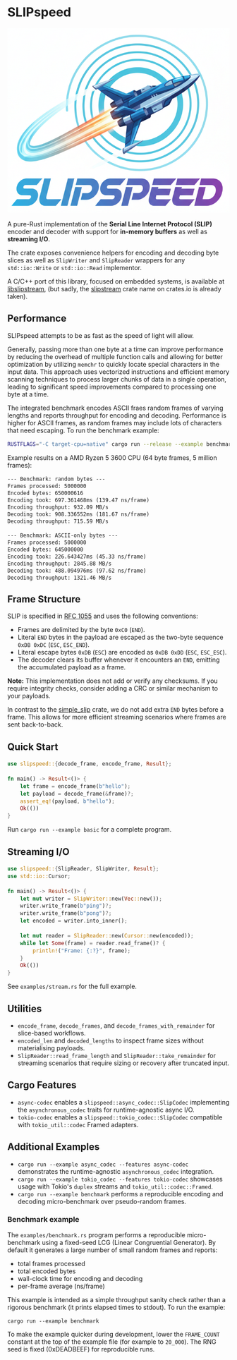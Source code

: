 # SLIPspeed

![SLIPspeed logo](docs/SLIPspeed.png)

A pure-Rust implementation of the **Serial Line Internet Protocol (SLIP)** encoder and decoder with support for **in-memory buffers** as well as **streaming I/O**.

The crate exposes convenience helpers for encoding and decoding byte slices as well as `SlipWriter` and `SlipReader` wrappers for any `std::io::Write` or `std::io::Read` implementor.

A C/C++ port of this library, focused on embedded systems, is available at [libslipstream](https://github.com/ulikoehler/libslipstream), (but sadly, the [slipstream](https://crates.io/crates/slipstream) crate name on crates.io is already taken).

## Performance

SLIPspeed attempts to be as fast as the speed of light will allow.

Generally, passing more than one byte at a time can improve performance by reducing the overhead of multiple function calls and allowing for better optimization by utilizing `memchr` to quickly locate special characters in the input data. This approach uses vectorized instructions and efficient memory scanning techniques to process larger chunks of data in a single operation, leading to significant speed improvements compared to processing one byte at a time.

The integrated benchmark encodes ASCII fraes random frames of varying lengths and reports throughput for encoding and decoding. Performance is higher for ASCII frames, as random frames may include lots of characters that need escaping. To run the benchmark example:

```sh
RUSTFLAGS="-C target-cpu=native" cargo run --release --example benchmark
```

Example results on a AMD Ryzen 5 3600 CPU (64 byte frames, 5 million frames):

```text
--- Benchmark: random bytes ---
Frames processed: 5000000
Encoded bytes: 650000616
Encoding took: 697.361468ms (139.47 ns/frame)
Encoding throughput: 932.09 MB/s
Decoding took: 908.336552ms (181.67 ns/frame)
Decoding throughput: 715.59 MB/s

--- Benchmark: ASCII-only bytes ---
Frames processed: 5000000
Encoded bytes: 645000000
Encoding took: 226.643427ms (45.33 ns/frame)
Encoding throughput: 2845.88 MB/s
Decoding took: 488.094976ms (97.62 ns/frame)
Decoding throughput: 1321.46 MB/s
```

## Frame Structure

SLIP is specified in [RFC 1055](https://datatracker.ietf.org/doc/html/rfc1055) and uses the following conventions:

- Frames are delimited by the byte `0xC0` (`END`).
- Literal `END` bytes in the payload are escaped as the two-byte sequence `0xDB 0xDC` (`ESC`, `ESC_END`).
- Literal escape bytes `0xDB` (`ESC`) are encoded as `0xDB 0xDD` (`ESC`, `ESC_ESC`).
- The decoder clears its buffer whenever it encounters an `END`, emitting the accumulated payload as a frame.

**Note:** This implementation does not add or verify any checksums. If you require integrity checks, consider adding a CRC or similar mechanism to your payloads.

In contrast to the [simple_slip](https://crates.io/crates/simple_slip) crate, we do not add extra `END` bytes before a frame. This allows for more efficient streaming scenarios where frames are sent back-to-back.

## Quick Start

```rust
use slipspeed::{decode_frame, encode_frame, Result};

fn main() -> Result<()> {
	let frame = encode_frame(b"hello");
	let payload = decode_frame(&frame)?;
	assert_eq!(payload, b"hello");
	Ok(())
}
```

Run `cargo run --example basic` for a complete program.

## Streaming I/O

```rust
use slipspeed::{SlipReader, SlipWriter, Result};
use std::io::Cursor;

fn main() -> Result<()> {
	let mut writer = SlipWriter::new(Vec::new());
	writer.write_frame(b"ping")?;
	writer.write_frame(b"pong")?;
	let encoded = writer.into_inner();

	let mut reader = SlipReader::new(Cursor::new(encoded));
	while let Some(frame) = reader.read_frame()? {
		println!("Frame: {:?}", frame);
	}
	Ok(())
}
```

See `examples/stream.rs` for the full example.

## Utilities

- `encode_frame`, `decode_frames`, and `decode_frames_with_remainder` for slice-based workflows.
- `encoded_len` and `decoded_lengths` to inspect frame sizes without materialising payloads.
- `SlipReader::read_frame_length` and `SlipReader::take_remainder` for streaming scenarios that require sizing or recovery after truncated input.

## Cargo Features

- `async-codec` enables a `slipspeed::async_codec::SlipCodec` implementing the `asynchronous_codec` traits for runtime-agnostic async I/O.
- `tokio-codec` enables a `slipspeed::tokio_codec::SlipCodec` compatible with `tokio_util::codec` Framed adapters.

## Additional Examples

- `cargo run --example async_codec --features async-codec` demonstrates the runtime-agnostic `asynchronous_codec` integration.
- `cargo run --example tokio_codec --features tokio-codec` showcases usage with Tokio's `duplex` streams and `tokio_util::codec::Framed`.
- `cargo run --example benchmark` performs a reproducible encoding and decoding micro-benchmark over pseudo-random frames.

### Benchmark example

The `examples/benchmark.rs` program performs a reproducible micro-benchmark using a fixed-seed
LCG (Linear Congruential Generator). By default it generates a large number of small random
frames and reports:

- total frames processed
- total encoded bytes
- wall-clock time for encoding and decoding
- per-frame average (ns/frame)

This example is intended as a simple throughput sanity check rather than a rigorous
benchmark (it prints elapsed times to stdout). To run the example:

```text
cargo run --example benchmark
```

To make the example quicker during development, lower the `FRAME_COUNT` constant at the
top of the example file (for example to `20_000`). The RNG seed is fixed (0xDEADBEEF)
for reproducible runs.
